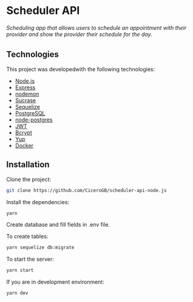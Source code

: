 Scheduler API
=================

<h6>Scheduling app that allows users to schedule an appointment with their provider and show the provider their schedule for the day.</h6>

## Technologies

This project was developedwith the following technologies:

- [Node.js](https://nodejs.org/en/)
- [Express](https://expressjs.com/)
- [nodemon](https://nodemon.io/)
- [Sucrase](https://github.com/alangpierce/sucrase)
- [Sequelize](http://docs.sequelizejs.com/)
- [PostgreSQL](https://www.postgresql.org/)
- [node-postgres](https://www.npmjs.com/package/pg)
- [JWT](https://jwt.io/)
- [Bcrypt](https://www.npmjs.com/package/bcrypt)
- [Yup](https://www.npmjs.com/package/yup)
- [Docker](https://www.docker.com/docker-community)


## Installation

Clone the project:

```sh
git clone https://github.com/CiceroGB/scheduler-api-node.js
```

Install the dependencies:

```sh
yarn
```

Create database and fill fields in .env file.

To create tables:

```sh
yarn sequelize db:migrate
```

To start the server:

```sh
yarn start
```

If you are in development environment:

```sh
yarn dev
```


